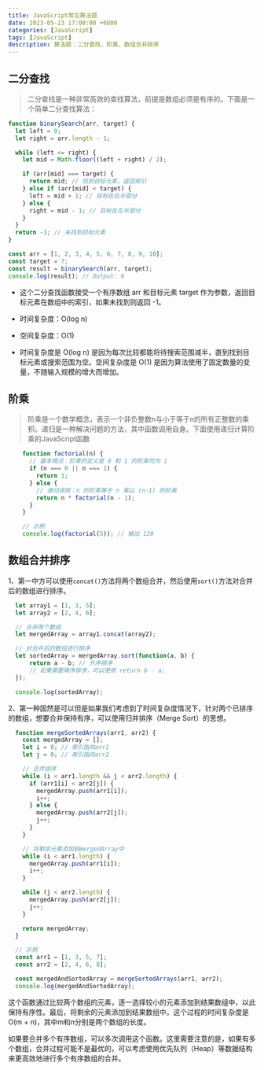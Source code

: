 ```yaml
---
title: JavaScript常见算法题
date: 2023-05-23 17:00:00 +0800
categories: [JavaScript]
tags: [JavaScript]
description: 算法题：二分查找、阶乘、数组合并排序
---
```


## 二分查找

>二分查找是一种非常高效的查找算法，前提是数组必须是有序的。下面是一个简单二分查找算法：

``` javascript
function binarySearch(arr, target) {
  let left = 0;
  let right = arr.length - 1;

  while (left <= right) {
    let mid = Math.floor((left + right) / 2);

    if (arr[mid] === target) {
      return mid; // 找到目标元素，返回索引
    } else if (arr[mid] < target) {
      left = mid + 1; // 目标在右半部分
    } else {
      right = mid - 1; // 目标在左半部分
    }
  }
  return -1; // 未找到目标元素
}

const arr = [1, 2, 3, 4, 5, 6, 7, 8, 9, 10];
const target = 7;
const result = binarySearch(arr, target);
console.log(result); // Output: 6

```
- 这个二分查找函数接受一个有序数组 arr 和目标元素 target 作为参数，返回目标元素在数组中的索引，如果未找到则返回 -1。

- 时间复杂度：O(log n)
- 空间复杂度：O(1)

- 时间复杂度是 O(log n) 是因为每次比较都能将待搜索范围减半，直到找到目标元素或搜索范围为空。空间复杂度是 O(1) 是因为算法使用了固定数量的变量，不随输入规模的增大而增加。



## 阶乘

> 阶乘是一个数学概念，表示一个非负整数n与小于等于n的所有正整数的乘积。递归是一种解决问题的方法，其中函数调用自身。下面使用递归计算阶乘的JavaScript函数

``` js
    function factorial(n) {
      // 基本情况：阶乘的定义是 0 和 1 的阶乘均为 1
      if (n === 0 || n === 1) {
        return 1;
      } else {
        // 递归调用：n 的阶乘等于 n 乘以 (n-1) 的阶乘
        return n * factorial(n - 1);
      }
    }

    // 示例
    console.log(factorial(5)); // 输出 120

```

## 数组合并排序

1、第一中方可以使用`concat()`方法将两个数组合并，然后使用`sort()`方法对合并后的数组进行排序。
```js
  let array1 = [1, 3, 5];
  let array2 = [2, 4, 6];

  // 合并两个数组
  let mergedArray = array1.concat(array2);

  // 对合并后的数组进行排序
  let sortedArray = mergedArray.sort(function(a, b) {
      return a - b; // 升序排序
      // 如果需要降序排序，可以使用 return b - a;
  });

  console.log(sortedArray);

```

2、第一种固然是可以但是如果我们考虑到了时间复杂度情况下，针对两个已排序的数组，想要合并保持有序，可以使用归并排序（Merge Sort）的思想。

```js
  function mergeSortedArrays(arr1, arr2) {
    const mergedArray = [];
    let i = 0; // 索引指向arr1
    let j = 0; // 索引指向arr2

    // 合并排序
    while (i < arr1.length && j < arr2.length) {
      if (arr1[i] < arr2[j]) {
        mergedArray.push(arr1[i]);
        i++;
      } else {
        mergedArray.push(arr2[j]);
        j++;
      }
    }

    // 将剩余元素添加到mergedArray中
    while (i < arr1.length) {
      mergedArray.push(arr1[i]);
      i++;
    }

    while (j < arr2.length) {
      mergedArray.push(arr2[j]);
      j++;
    }

    return mergedArray;
  }

  // 示例
  const arr1 = [1, 3, 5, 7];
  const arr2 = [2, 4, 6, 8];

  const mergedAndSortedArray = mergeSortedArrays(arr1, arr2);
  console.log(mergedAndSortedArray);

```
这个函数通过比较两个数组的元素，逐一选择较小的元素添加到结果数组中，以此保持有序性。最后，将剩余的元素添加到结果数组中。这个过程的时间复杂度是O(m + n)，其中m和n分别是两个数组的长度。

如果要合并多个有序数组，可以多次调用这个函数。这里需要注意的是，如果有多个数组，合并过程可能不是最优的，可以考虑使用优先队列（Heap）等数据结构来更高效地进行多个有序数组的合并。